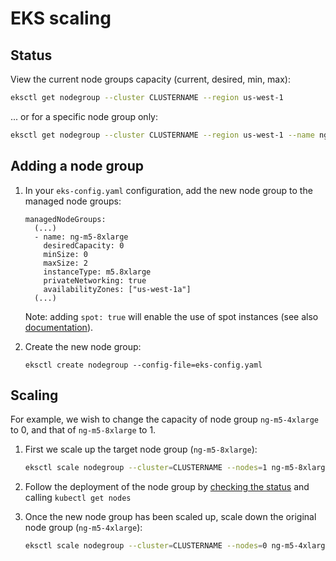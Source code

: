# EKS scaling

## Status

View the current node groups capacity (current, desired, min, max):
```bash
eksctl get nodegroup --cluster CLUSTERNAME --region us-west-1
```

... or for a specific node group only:
```bash
eksctl get nodegroup --cluster CLUSTERNAME --region us-west-1 --name ng-m5-4xlarge
```

## Adding a node group

1. In your `eks-config.yaml` configuration, add the new node group to the managed node groups:

   ```
   managedNodeGroups:
     (...)
     - name: ng-m5-8xlarge
       desiredCapacity: 0
       minSize: 0
       maxSize: 2
       instanceType: m5.8xlarge
       privateNetworking: true
       availabilityZones: ["us-west-1a"]
     (...)
   ```
   Note: adding `spot: true` will enable the use of spot instances (see also
   [documentation](https://eksctl.io/usage/spot-instances/)).

2. Create the new node group:
   ```
   eksctl create nodegroup --config-file=eks-config.yaml
   ```

## Scaling

For example, we wish to change the capacity of node group `ng-m5-4xlarge` to 0,
and that of `ng-m5-8xlarge` to 1.

1. First we scale up the target node group (`ng-m5-8xlarge`):
   ```bash
   eksctl scale nodegroup --cluster=CLUSTERNAME --nodes=1 ng-m5-8xlarge --region us-west-1 --nodes-min=0
   ```

2. Follow the deployment of the node group by [checking the status](#status) and
   calling `kubectl get nodes`

3. Once the new node group has been scaled up, scale down the original node group (`ng-m5-4xlarge`):
   ```bash
   eksctl scale nodegroup --cluster=CLUSTERNAME --nodes=0 ng-m5-4xlarge --region us-west-1 --nodes-min=0
   ```
